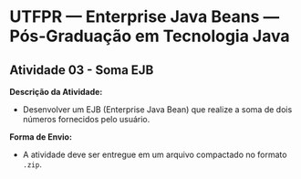 # UTFPR — Enterprise Java Beans — Pós-Graduação em Tecnologia Java

## Atividade 03 - Soma EJB

**Descrição da Atividade:**
- Desenvolver um EJB (Enterprise Java Bean) que realize a soma de dois números fornecidos pelo usuário.

**Forma de Envio:**
- A atividade deve ser entregue em um arquivo compactado no formato `.zip`.
